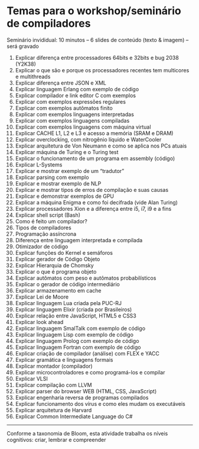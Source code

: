 # Temas para o workshop/seminário de compiladores

Seminário invididual: 10 minutos – 6 slides de conteúdo (texto & imagem) – será gravado

1. Explicar diferença entre processadores 64bits e 32bits e bug 2038 (Y2K38)
2. Explicar o que são e porque os processadores recentes tem multicores e multithreads
3. Explicar diferença entre JSON e XML
4. Explicar linguagem Erlang com exemplo de código
5. Explicar compilador e link editor C com exemplos
6. Explicar com exemplos expressões regulares
7. Explicar com exemplos autômatos finito
8. Explicar com exemplos linguagens interpretadas
9. Explicar com exemplos linguagens compiladas
10. Explicar com exemplos linguagens com máquina virtual
11. Explicar CACHE L1, L2 e L3 e acesso a memória (SRAM e DRAM)
12. Explicar overclocking, com nitrogênio líquido e WaterCooler
13. Explicar arquitetura de Von Neumann e como se aplica nos PCs atuais
14. Explicar máquina de Turing e o Turing test
15. Explicar o funcionamento de um programa em assembly (código)
16. Explicar L-Systems
17. Explicar e mostrar exemplo de um “tradutor”
18. Explicar parsing com exemplo
19. Explicar e mostrar exemplo de NLP
20. Explicar e mostrar tipos de erros de compilação e suas causas
21. Explicar e demonstrar exemplos de GPU
22. Explicar a máquina Enigma e como foi decifrada (vide Alan Turing)
23. Explicar processadores Xion e a diferença entre i5, i7, i9 e a fins
24. Explicar shell script (Bash)
25. Como é feito um compilador?
26. Tipos de compiladores
27. Programação assíncrona
28. Diferença entre linguagem interpretada e compilada
29. Otimizador de código
30. Explicar funções do Kernel e semáforos
31. Explicar gerador de Código Objeto
32. Explicar Hierarquia de Chomsky
33. Explicar o que é programa objeto
34. Explicar autômatos com peso e autômatos probabilísticos
35. Explicar o gerador de código intermediário
36. Explicar armazenamento em cache
37. Explicar Lei de Moore
38. Explicar linguagem Lua criada pela PUC-RJ
39. Explicar linguagem Elixir (criada por Brasileiros)
40. Explicar relação entre JavaScript, HTML5 e CSS3
41. Explicar look ahead
42. Explicar linguagem SmalTalk com exemplo de código
43. Explicar linguagem Lisp com exemplo de código
44. Explicar linguagem Prolog com exemplo de código
45. Explicar linguagem Fortran com exemplo de código
46. Explicar criação de compilador (análise) com FLEX e YACC
47. Explicar gramática e linguagens formais
48. Explicar montador (compilador)
49. Explicar microcontroladores e como programá-los e compilar
50. Explicar VLSI
51. Explicar compilação com LLVM
52. Explicar parser do browser WEB (HTML, CSS, JavaScript)
53. Explicar engenharia reversa de programas compilados
54. Explicar funcionamento dos vírus e como eles mudam os executáveis
55. Explicar arquitetura de Harvard
56. Explicar Common Intermediate Language do C#


-----------------
Conforme a taxonomia de Bloom, esta atividade trabalha os níveis cognitivos: criar, lembrar e compreender
